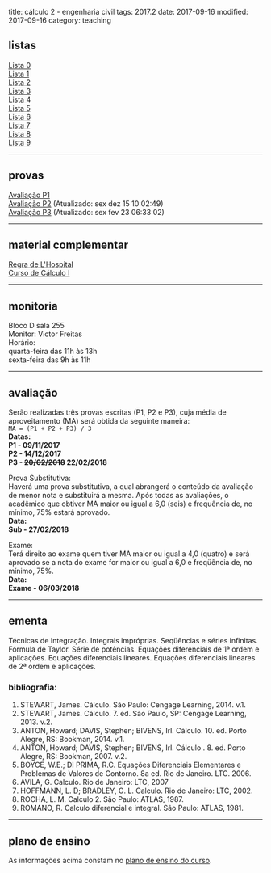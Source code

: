 title: cálculo 2 - engenharia civil
tags: 2017.2
date: 2017-09-16
modified: 2017-09-16
category: teaching
## <a id="exercices"></a>listas
[Lista 0]({static}/listas/calculo2-00.pdf)  
[Lista 1]({static}/listas/calculo2-01.pdf)  
[Lista 2]({static}/listas/calculo2-02.pdf)  
[Lista 3]({static}/listas/calculo2-03.pdf)  
[Lista 4]({static}/listas/calculo2-04.pdf)  
[Lista 5]({static}/listas/calculo2-05.pdf)  
[Lista 6]({static}/listas/calculo2-06.pdf)  
[Lista 7]({static}/listas/calculo2-07.pdf)  
[Lista 8]({static}/listas/calculo2-08.pdf)  
[Lista 9]({static}/listas/calculo2-09.pdf)

---

## <a id="tests"></a>provas
[Avaliação P1]({static}/provas/2017-2-calculo2-civil-p1.pdf)  
[Avaliação P2]({static}/provas/2017-2-calculo2-civil-p2.pdf) (Atualizado: sex dez 15 10:02:49)  
[Avaliação P3]({static}/provas/2017-2-calculo2-civil-p3.pdf) (Atualizado: sex fev 23 06:33:02)

---

## <a id="videos"></a>material complementar
[Regra de L'Hospital](https://www.youtube.com/watch?v=6UqtOVdnet4)  
[Curso de Cálculo I](https://www.youtube.com/watch?v=Rwq_aSsfS1k&list=PLxI8Can9yAHcXiEq9tNy7oYOMhuYYdRrP)

---

## <a id="monitoria"></a>monitoria
Bloco D sala 255  
Monitor: Victor Freitas  
Horário:  
quarta-feira das 11h às 13h  
sexta-feira das 9h às 11h

---

## <a id="exams"></a>avaliação
Serão realizadas três provas escritas (P1, P2 e P3), cuja média de
aproveitamento (MA) será obtida da seguinte maneira:  
`MA = (P1 + P2 + P3) / 3`  
**Datas:  
P1 - 09/11/2017  
P2 - 14/12/2017  
P3 - <del>20/02/2018</del> 22/02/2018**  

Prova Substitutiva:  
Haverá uma prova substitutiva, a qual abrangerá o conteúdo da avaliação de
menor nota e substituirá a mesma. Após todas as avaliações, o acadêmico que
obtiver MA maior ou igual a 6,0 (seis) e frequência de, no mínimo, 75% estará
aprovado.  
**Data:  
Sub - 27/02/2018**

Exame:  
Terá direito ao exame quem tiver MA maior ou igual a 4,0 (quatro) e será
aprovado se a nota do exame for maior ou igual a 6,0 e freqüência de, no
mínimo, 75%.  
**Data:  
Exame - 06/03/2018**

---

## <a id="silabus"></a>ementa
Técnicas de Integração. Integrais impróprias. Seqüências e séries infinitas.
Fórmula de Taylor.  Série de potências. Equações diferenciais de 1ª ordem e
aplicações. Equações diferenciais lineares.  Equações diferenciais lineares de
2ª ordem e aplicações.

### bibliografia:  
1. STEWART, James. Cálculo. São Paulo: Cengage Learning, 2014. v.1.
1. STEWART, James. Cálculo. 7. ed. São Paulo, SP: Cengage Learning, 2013. v.2.
3. ANTON, Howard; DAVIS, Stephen; BIVENS, Irl. Cálculo. 10. ed. Porto Alegre,
   RS: Bookman, 2014. v.1.
3. ANTON, Howard; DAVIS, Stephen; BIVENS, Irl. Cálculo . 8. ed. Porto Alegre,
   RS: Bookman, 2007. v.2.
4. BOYCE, W.E.; DI PRIMA, R.C. Equações Diferenciais Elementares e Problemas de
   Valores de Contorno. 8a ed. Rio de Janeiro. LTC. 2006.
5. AVILA, G. Calculo. Rio de Janeiro: LTC, 2007
7. HOFFMANN, L. D; BRADLEY, G. L. Calculo. Rio de Janeiro: LTC, 2002.
8. ROCHA, L. M. Calculo 2. São Paulo: ATLAS, 1987.
9. ROMANO, R. Calculo diferencial e integral. São Paulo: ATLAS, 1981.

---

## plano de ensino
As informações acima constam no [plano de ensino do
curso]({static}/planos/2017-2-calculo2-civil.pdf).
